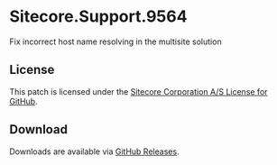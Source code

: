 # Sitecore.Support.9564
Fix incorrect host name resolving in the multisite solution

## License  
This patch is licensed under the [Sitecore Corporation A/S License for GitHub](https://github.com/sitecoresupport/Sitecore.Support.9564/blob/master/LICENSE).  

## Download  
Downloads are available via [GitHub Releases](https://github.com/sitecoresupport/Sitecore.Support.9564/releases).  
